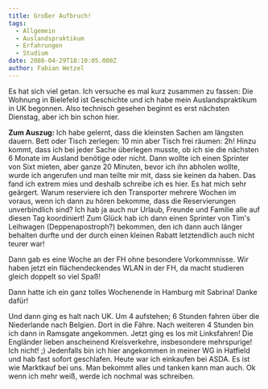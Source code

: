 ```yaml
---
title: Großer Aufbruch!
tags:
  - Allgemein
  - Auslandspraktikum
  - Erfahrungen
  - Studium
date: 2008-04-29T18:10:05.000Z
author: Fabian Wetzel
---
```


Es hat sich viel getan. Ich versuche es mal kurz zusammen zu fassen: Die Wohnung in Bielefeld ist Geschichte und ich habe mein Auslandspraktikum in UK begonnen. Also technisch gesehen beginnt es erst n&#228;chsten Dienstag, aber ich bin schon hier.

**Zum Auszug:** Ich habe gelernt, dass die kleinsten Sachen am l&#228;ngsten dauern. Bett oder Tisch zerlegen: 10 min aber Tisch frei r&#228;umen: 2h! Hinzu kommt, dass ich bei jeder Sache &#252;berlegen musste, ob ich sie die n&#228;chsten 6 Monate im Ausland ben&#246;tige oder nicht. Dann wollte ich einen Sprinter von Sixt mieten, aber ganze 20 Minuten, bevor ich ihn abholen wollte, wurde ich angerufen und man teilte mir mit, dass sie keinen da haben. Das fand ich extrem mies und deshalb schreibe ich es hier. Es hat mich sehr ge&#228;rgert. Warum reserviere ich den Transporter mehrere Wochen im voraus, wenn ich dann zu h&#246;ren bekomme, dass die Reservierungen unverbindlich sind? Ich hab ja auch nur Urlaub, Freunde und Familie alle auf diesen Tag koordiniert! Zum Gl&#252;ck hab ich dann einen Sprinter von Tim's Leihwagen (Deppenapostroph?) bekommen, den ich dann auch l&#228;nger behalten durfte und der durch einen kleinen Rabatt letztendlich auch nicht teurer war!

Dann gab es eine Woche an der FH ohne besondere Vorkommnisse. Wir haben jetzt ein fl&#228;chendeckendes WLAN in der FH, da macht studieren gleich doppelt so viel Spa&#223;!

Dann hatte ich ein ganz tolles Wochenende in Hamburg mit Sabrina! Danke daf&#252;r!

Und dann ging es halt nach UK. Um 4 aufstehen; 6 Stunden fahren &#252;ber die Niederlande nach Belgien. Dort in die F&#228;hre. Nach weiteren 4 Stunden bin ich dann in Ramsgate angekommen. Jetzt ging es los mit Linksfahren! Die Engl&#228;nder lieben anscheinend Kreisverkehre, insbesondere mehrspurige! Ich nicht! ;) Jedenfalls bin ich hier angekommen in meiner WG in Hatfield und hab fast sofort geschlafen. Heute war ich einkaufen bei ASDA. Es ist wie Marktkauf bei uns. Man bekommt alles und tanken kann man auch. Ok wenn ich mehr wei&#223;, werde ich nochmal was schreiben.



